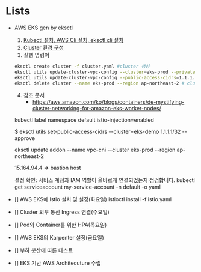 # Lists 
  - AWS EKS gen by eksctl
     1) [Kubectl 설치, AWS Cli 설치, eksctl cli 설치](https://github.com/kanghyungmin/nestjs-ddd/blob/dev/PROJECT_SCHEME.md)
     2) [Cluster 환경 구성](https://github.com/kanghyungmin/eks-infra/blob/master/cluster.yaml)
     3) 실행 명령어
      ```bash
      eksctl create cluster -f cluster.yaml #cluster 생성
      eksctl utils update-cluster-vpc-config --cluster=eks-prod --private-access=true --public-access=true --approve #private-access 설정
      eksctl utils update-cluster-vpc-config --public-access-cidrs=1.1.1.1/32 --cluster eks-prod --approve # bastion host ip acl
      eksctl delete cluster --name eks-prod --region ap-northeast-2 # cluster 삭제
      ```
     4) 참조 문서
        + https://aws.amazon.com/ko/blogs/containers/de-mystifying-cluster-networking-for-amazon-eks-worker-nodes/
    
    
    

    

     


     kubectl label namespace default istio-injection=enabled

    $ eksctl utils set-public-access-cidrs --cluster=eks-demo 1.1.1.1/32 --approve

    eksctl update addon --name vpc-cni --cluster eks-prod --region ap-northeast-2

    15.164.94.4 => bastion host

    설정 확인: 서비스 계정과 IAM 역할이 올바르게 연결되었는지 점검합니다.
    kubectl get serviceaccount my-service-account -n default -o yaml


- [] AWS EKS에 lstio 설치 및 설정(화요일)
     istioctl install -f istio.yaml
- [] Cluster 외부 통신 Ingress 연결(수요일)
- [] Pod와 Container를 위한 HPA(목요일)
- [] AWS EKS의 Karpenter 설정(금요일)
- [] 부하 분산에 따른 테스트
- [] EKS 기반 AWS Architecuture 수립
